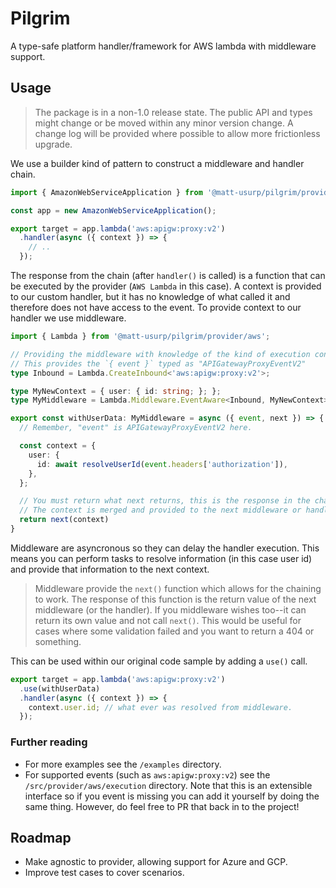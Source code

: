# Pilgrim

A type-safe platform handler/framework for AWS lambda with middleware support.

## Usage

> The package is in a non-1.0 release state.
> The public API and types might change or be moved within any minor version change.
> A change log will be provided where possible to allow more frictionless upgrade.

We use a builder kind of pattern to construct a middleware and handler chain.

```ts
import { AmazonWebServiceApplication } from '@matt-usurp/pilgrim/provider/aws';

const app = new AmazonWebServiceApplication();

export target = app.lambda('aws:apigw:proxy:v2')
  .handler(async ({ context }) => {
    // ..
  });
```

The response from the chain (after `handler()` is called) is a function that can be executed by the provider (`AWS Lambda` in this case).
A context is provided to our custom handler, but it has no knowledge of what called it and therefore does not have access to the event.
To provide context to our handler we use middleware.

```ts
import { Lambda } from '@matt-usurp/pilgrim/provider/aws';

// Providing the middleware with knowledge of the kind of execution context
// This provides the `{ event }` typed as "APIGatewayProxyEventV2"
type Inbound = Lambda.CreateInbound<'aws:apigw:proxy:v2'>;

type MyNewContext = { user: { id: string; }; };
type MyMiddleware = Lambda.Middleware.EventAware<Inbound, MyNewContext>;

export const withUserData: MyMiddleware = async ({ event, next }) => {
  // Remember, "event" is APIGatewayProxyEventV2 here.

  const context = {
    user: {
      id: await resolveUserId(event.headers['authorization']),
    },
  };

  // You must return what next returns, this is the response in the chain.
  // The context is merged and provided to the next middleware or handler.
  return next(context)
}
```

Middleware are asyncronous so they can delay the handler execution.
This means you can perform tasks to resolve information (in this case user id) and provide that information to the next context.

> Middleware provide the `next()` function which allows for the chaining to work.
> The response of this function is the return value of the next middleware (or the handler).
> If you middleware wishes too--it can return its own value and not call `next()`.
> This would be useful for cases where some validation failed and you want to return a 404 or something.

This can be used within our original code sample by adding a `use()` call.

```ts
export target = app.lambda('aws:apigw:proxy:v2')
  .use(withUserData)
  .handler(async ({ context }) => {
    context.user.id; // what ever was resolved from middleware.
  });
```

### Further reading

* For more examples see the `/examples` directory.
* For supported events (such as `aws:apigw:proxy:v2`) see the `/src/provider/aws/execution` directory. Note that this is an extensible interface so if you event is missing you can add it yourself by doing the same thing. However, do feel free to PR that back in to the project!

## Roadmap

* Make agnostic to provider, allowing support for Azure and GCP.
* Improve test cases to cover scenarios.

